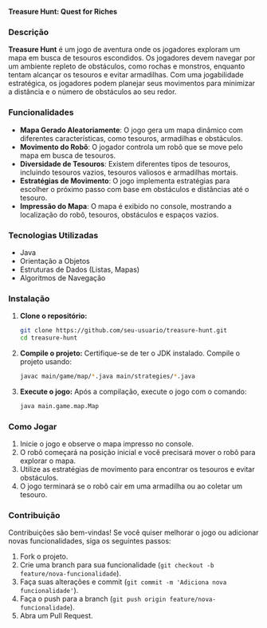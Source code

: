 **Treasure Hunt: Quest for Riches**

### Descrição

**Treasure Hunt** é um jogo de aventura onde os jogadores exploram um mapa em busca de tesouros escondidos. Os jogadores devem navegar por um ambiente repleto de obstáculos, como rochas e monstros, enquanto tentam alcançar os tesouros e evitar armadilhas. Com uma jogabilidade estratégica, os jogadores podem planejar seus movimentos para minimizar a distância e o número de obstáculos ao seu redor.

### Funcionalidades

- **Mapa Gerado Aleatoriamente**: O jogo gera um mapa dinâmico com diferentes características, como tesouros, armadilhas e obstáculos.
- **Movimento do Robô**: O jogador controla um robô que se move pelo mapa em busca de tesouros.
- **Diversidade de Tesouros**: Existem diferentes tipos de tesouros, incluindo tesouros vazios, tesouros valiosos e armadilhas mortais.
- **Estratégias de Movimento**: O jogo implementa estratégias para escolher o próximo passo com base em obstáculos e distâncias até o tesouro.
- **Impressão do Mapa**: O mapa é exibido no console, mostrando a localização do robô, tesouros, obstáculos e espaços vazios.

### Tecnologias Utilizadas

- Java
- Orientação a Objetos
- Estruturas de Dados (Listas, Mapas)
- Algoritmos de Navegação

### Instalação

1. **Clone o repositório:**
   ```bash
   git clone https://github.com/seu-usuario/treasure-hunt.git
   cd treasure-hunt
   ```

2. **Compile o projeto:**
   Certifique-se de ter o JDK instalado. Compile o projeto usando:
   ```bash
   javac main/game/map/*.java main/strategies/*.java
   ```

3. **Execute o jogo:**
   Após a compilação, execute o jogo com o comando:
   ```bash
   java main.game.map.Map
   ```

### Como Jogar

1. Inicie o jogo e observe o mapa impresso no console.
2. O robô começará na posição inicial e você precisará mover o robô para explorar o mapa.
3. Utilize as estratégias de movimento para encontrar os tesouros e evitar obstáculos.
4. O jogo terminará se o robô cair em uma armadilha ou ao coletar um tesouro.

### Contribuição

Contribuições são bem-vindas! Se você quiser melhorar o jogo ou adicionar novas funcionalidades, siga os seguintes passos:

1. Fork o projeto.
2. Crie uma branch para sua funcionalidade (`git checkout -b feature/nova-funcionalidade`).
3. Faça suas alterações e commit (`git commit -m 'Adiciona nova funcionalidade'`).
4. Faça o push para a branch (`git push origin feature/nova-funcionalidade`).
5. Abra um Pull Request.

